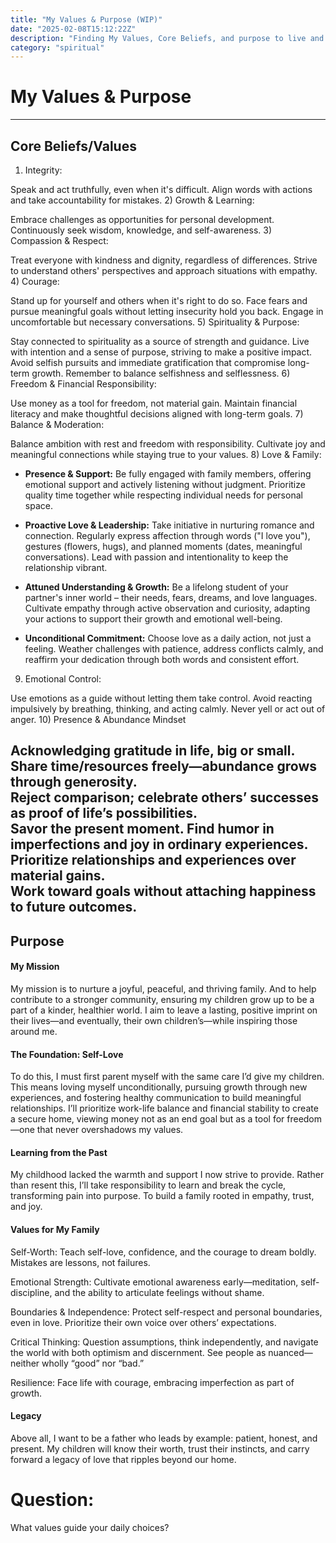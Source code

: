 ```yaml
---
title: "My Values & Purpose (WIP)"
date: "2025-02-08T15:12:22Z"
description: "Finding My Values, Core Beliefs, and purpose to live and abide by."
category: "spiritual"
---
```


# My Values & Purpose

---

## Core Beliefs/Values

1) Integrity:

Speak and act truthfully, even when it's difficult.
Align words with actions and take accountability for mistakes.
2) Growth & Learning:

Embrace challenges as opportunities for personal development.
Continuously seek wisdom, knowledge, and self-awareness.
3) Compassion & Respect:

Treat everyone with kindness and dignity, regardless of differences.
Strive to understand others' perspectives and approach situations with empathy.
4) Courage:

Stand up for yourself and others when it's right to do so.
Face fears and pursue meaningful goals without letting insecurity hold you back.
Engage in uncomfortable but necessary conversations.
5) Spirituality & Purpose:

Stay connected to spirituality as a source of strength and guidance.
Live with intention and a sense of purpose, striving to make a positive impact.
Avoid selfish pursuits and immediate gratification that compromise long-term growth.
Remember to balance selfishness and selflessness.
6) Freedom & Financial Responsibility:

Use money as a tool for freedom, not material gain.
Maintain financial literacy and make thoughtful decisions aligned with long-term goals.
7) Balance & Moderation:

Balance ambition with rest and freedom with responsibility.
Cultivate joy and meaningful connections while staying true to your values.
8) Love & Family:

- **Presence & Support:**
Be fully engaged with family members, offering emotional support and actively listening without judgment. Prioritize quality time together while respecting individual needs for personal space.

- **Proactive Love & Leadership:**
Take initiative in nurturing romance and connection. Regularly express affection through words ("I love you"), gestures (flowers, hugs), and planned moments (dates, meaningful conversations). Lead with passion and intentionality to keep the relationship vibrant.

- **Attuned Understanding & Growth:**
Be a lifelong student of your partner's inner world – their needs, fears, dreams, and love languages. Cultivate empathy through active observation and curiosity, adapting your actions to support their growth and emotional well-being.

- **Unconditional Commitment:**
Choose love as a daily action, not just a feeling. Weather challenges with patience, address conflicts calmly, and reaffirm your dedication through both words and consistent effort.
9) Emotional Control:

Use emotions as a guide without letting them take control.
Avoid reacting impulsively by breathing, thinking, and acting calmly.
Never yell or act out of anger.
10) Presence & Abundance Mindset

Acknowledging gratitude in life, big or small.
Share time/resources freely—abundance grows through generosity.  
Reject comparison; celebrate others’ successes as proof of life’s possibilities.  
Savor the present moment. Find humor in imperfections and joy in ordinary experiences.
Prioritize relationships and experiences over material gains.  
Work toward goals without attaching happiness to future outcomes. 
---

## Purpose
#### My Mission
My mission is to nurture a joyful, peaceful, and thriving family. And to help contribute to a stronger community, ensuring my children grow up to be a part of a kinder, healthier world. I aim to leave a lasting, positive imprint on their lives—and eventually, their own children’s—while inspiring those around me.  

#### The Foundation: Self-Love
To do this, I must first parent myself with the same care I’d give my children. This means loving myself unconditionally, pursuing growth through new experiences, and fostering healthy communication to build meaningful relationships. I’ll prioritize work-life balance and financial stability to create a secure home, viewing money not as an end goal but as a tool for freedom—one that never overshadows my values.

#### Learning from the Past
My childhood lacked the warmth and support I now strive to provide. Rather than resent this, I’ll take responsibility to learn and break the cycle, transforming pain into purpose. To build a family rooted in empathy, trust, and joy.

#### Values for My Family

Self-Worth: Teach self-love, confidence, and the courage to dream boldly. Mistakes are lessons, not failures.

Emotional Strength: Cultivate emotional awareness early—meditation, self-discipline, and the ability to articulate feelings without shame.

Boundaries & Independence: Protect self-respect and personal boundaries, even in love. Prioritize their own voice over others’ expectations.

Critical Thinking: Question assumptions, think independently, and navigate the world with both optimism and discernment. See people as nuanced—neither wholly “good” nor “bad.”

Resilience: Face life with courage, embracing imperfection as part of growth.

#### Legacy
Above all, I want to be a father who leads by example: patient, honest, and present. My children will know their worth, trust their instincts, and carry forward a legacy of love that ripples beyond our home.


# Question:

What values guide your daily choices?